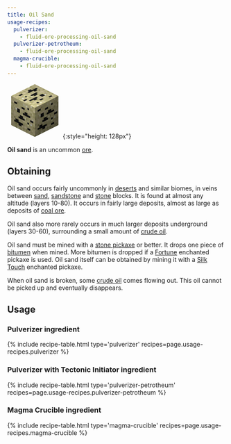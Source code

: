 ```yaml
---
title: Oil Sand
usage-recipes:
  pulverizer:
    - fluid-ore-processing-oil-sand
  pulverizer-petrotheum:
    - fluid-ore-processing-oil-sand
  magma-crucible:
    - fluid-ore-processing-oil-sand
---
```


![Oil Sand](/assets/images/thermal-foundation/ore-fluid-crude-oil-sand.png){:style="height: 128px"}


**Oil sand** is an uncommon [ore](https://minecraft.gamepedia.com/Ore).


Obtaining
---------
Oil sand occurs fairly uncommonly in
[deserts](https://minecraft.gamepedia.com/Desert) and similar biomes, in veins
between [sand](https://minecraft.gamepedia.com/Sand),
[sandstone](https://minecraft.gamepedia.com/Sandstone) and
[stone](https://minecraft.gamepedia.com/Stone) blocks. It is found at almost any
altitude (layers 10-80). It occurs in fairly large deposits, almost as large as
deposits of [coal ore](https://minecraft.gamepedia.com/Coal_Ore).

Oil sand also more rarely occurs in much larger deposits underground (layers
30-60), surrounding a small amount of [crude
oil](/docs/thermal-foundation/fluids/crude-oil/).

Oil sand must be mined with a [stone
pickaxe](https://minecraft.gamepedia.com/Pickaxe) or better. It drops one piece
of [bitumen](/docs/thermal-foundation/materials/bitumen/) when mined. More
bitumen is dropped if a [Fortune](https://minecraft.gamepedia.com/Fortune)
enchanted pickaxe is used. Oil sand itself can be obtained by mining it with a
[Silk Touch](https://minecraft.gamepedia.com/Silk_Touch) enchanted pickaxe.

When oil sand is broken, some [crude
oil](/docs/thermal-foundation/fluids/crude-oil/) comes flowing out. This oil
cannot be picked up and eventually disappears.


Usage
-----

### Pulverizer ingredient
{% include recipe-table.html type='pulverizer' recipes=page.usage-recipes.pulverizer %}

### Pulverizer with Tectonic Initiator ingredient
{% include recipe-table.html type='pulverizer-petrotheum' recipes=page.usage-recipes.pulverizer-petrotheum %}

### Magma Crucible ingredient
{% include recipe-table.html type='magma-crucible' recipes=page.usage-recipes.magma-crucible %}
